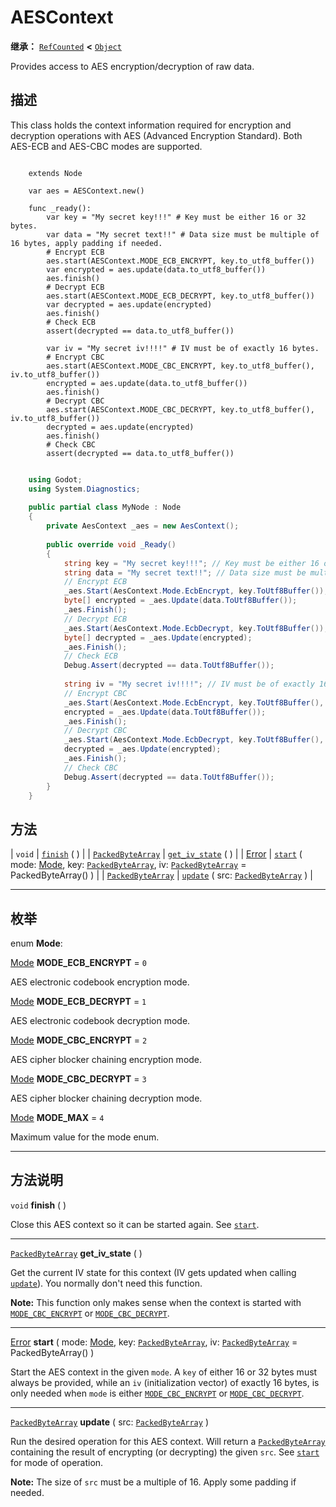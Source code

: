 <!-- ⚠ 请勿编辑本文件 ⚠ -->
<!-- 本文档使用脚本从 WeDot 引擎源码仓库生成。 -->
<!-- 生成脚本：https://github.com/WeDot-Engine/WeDot/tree/4.3/doc/tools/make_md.py； -->
<!-- 原文件：https://github.com/WeDot-Engine/WeDot/tree/4.3/doc/classes/AESContext.xml。 -->

<div id="_class_aescontext"></div>

# AESContext

**继承：** [`RefCounted`](class_refcounted.md) **<** [`Object`](class_object.md)

Provides access to AES encryption/decryption of raw data.

## 描述

This class holds the context information required for encryption and decryption operations with AES (Advanced Encryption Standard). Both AES-ECB and AES-CBC modes are supported.



```gdscript

    extends Node
    
    var aes = AESContext.new()
    
    func _ready():
        var key = "My secret key!!!" # Key must be either 16 or 32 bytes.
        var data = "My secret text!!" # Data size must be multiple of 16 bytes, apply padding if needed.
        # Encrypt ECB
        aes.start(AESContext.MODE_ECB_ENCRYPT, key.to_utf8_buffer())
        var encrypted = aes.update(data.to_utf8_buffer())
        aes.finish()
        # Decrypt ECB
        aes.start(AESContext.MODE_ECB_DECRYPT, key.to_utf8_buffer())
        var decrypted = aes.update(encrypted)
        aes.finish()
        # Check ECB
        assert(decrypted == data.to_utf8_buffer())
    
        var iv = "My secret iv!!!!" # IV must be of exactly 16 bytes.
        # Encrypt CBC
        aes.start(AESContext.MODE_CBC_ENCRYPT, key.to_utf8_buffer(), iv.to_utf8_buffer())
        encrypted = aes.update(data.to_utf8_buffer())
        aes.finish()
        # Decrypt CBC
        aes.start(AESContext.MODE_CBC_DECRYPT, key.to_utf8_buffer(), iv.to_utf8_buffer())
        decrypted = aes.update(encrypted)
        aes.finish()
        # Check CBC
        assert(decrypted == data.to_utf8_buffer())
```

```csharp

    using Godot;
    using System.Diagnostics;
    
    public partial class MyNode : Node
    {
        private AesContext _aes = new AesContext();
    
        public override void _Ready()
        {
            string key = "My secret key!!!"; // Key must be either 16 or 32 bytes.
            string data = "My secret text!!"; // Data size must be multiple of 16 bytes, apply padding if needed.
            // Encrypt ECB
            _aes.Start(AesContext.Mode.EcbEncrypt, key.ToUtf8Buffer());
            byte[] encrypted = _aes.Update(data.ToUtf8Buffer());
            _aes.Finish();
            // Decrypt ECB
            _aes.Start(AesContext.Mode.EcbDecrypt, key.ToUtf8Buffer());
            byte[] decrypted = _aes.Update(encrypted);
            _aes.Finish();
            // Check ECB
            Debug.Assert(decrypted == data.ToUtf8Buffer());
    
            string iv = "My secret iv!!!!"; // IV must be of exactly 16 bytes.
            // Encrypt CBC
            _aes.Start(AesContext.Mode.EcbEncrypt, key.ToUtf8Buffer(), iv.ToUtf8Buffer());
            encrypted = _aes.Update(data.ToUtf8Buffer());
            _aes.Finish();
            // Decrypt CBC
            _aes.Start(AesContext.Mode.EcbDecrypt, key.ToUtf8Buffer(), iv.ToUtf8Buffer());
            decrypted = _aes.Update(encrypted);
            _aes.Finish();
            // Check CBC
            Debug.Assert(decrypted == data.ToUtf8Buffer());
        }
    }
```







## 方法

| `void`                                        | [`finish`](#class_aescontext_method_finish) ( )                                                                                                                                                              |
| [`PackedByteArray`](class_packedbytearray.md) | [`get_iv_state`](#class_aescontext_method_get_iv_state) ( )                                                                                                                                                  |
| [Error](#enum_@globalscope_error)             | [`start`](#class_aescontext_method_start) ( mode: [Mode](#enum_aescontext_mode), key: [`PackedByteArray`](class_packedbytearray.md), iv: [`PackedByteArray`](class_packedbytearray.md) = PackedByteArray() ) |
| [`PackedByteArray`](class_packedbytearray.md) | [`update`](#class_aescontext_method_update) ( src: [`PackedByteArray`](class_packedbytearray.md) )                                                                                                           |

<!-- rst-class:: classref-section-separator -->

---

## 枚举

<div id="_class_enum_aescontext_mode"></div>

enum **Mode**: <div id="enum_aescontext_mode"></div>

<div id="_class_aescontext_constant_mode_ecb_encrypt"></div>

[Mode](#enum_aescontext_mode) **MODE_ECB_ENCRYPT** = ``0``

AES electronic codebook encryption mode.

<div id="_class_aescontext_constant_mode_ecb_decrypt"></div>

[Mode](#enum_aescontext_mode) **MODE_ECB_DECRYPT** = ``1``

AES electronic codebook decryption mode.

<div id="_class_aescontext_constant_mode_cbc_encrypt"></div>

[Mode](#enum_aescontext_mode) **MODE_CBC_ENCRYPT** = ``2``

AES cipher blocker chaining encryption mode.

<div id="_class_aescontext_constant_mode_cbc_decrypt"></div>

[Mode](#enum_aescontext_mode) **MODE_CBC_DECRYPT** = ``3``

AES cipher blocker chaining decryption mode.

<div id="_class_aescontext_constant_mode_max"></div>

[Mode](#enum_aescontext_mode) **MODE_MAX** = ``4``

Maximum value for the mode enum.

<!-- rst-class:: classref-section-separator -->

---

## 方法说明

<div id="_class_aescontext_method_finish"></div>

`void` **finish** ( )<div id="class_aescontext_method_finish"></div>

Close this AES context so it can be started again. See [`start`](#class_aescontext_method_start).

<!-- rst-class:: classref-item-separator -->

---

<div id="_class_aescontext_method_get_iv_state"></div>

[`PackedByteArray`](class_packedbytearray.md) **get_iv_state** ( )<div id="class_aescontext_method_get_iv_state"></div>

Get the current IV state for this context (IV gets updated when calling [`update`](#class_aescontext_method_update)). You normally don't need this function.

 **Note:** This function only makes sense when the context is started with [`MODE_CBC_ENCRYPT`](#class_aescontext_constant_mode_cbc_encrypt) or [`MODE_CBC_DECRYPT`](#class_aescontext_constant_mode_cbc_decrypt).

<!-- rst-class:: classref-item-separator -->

---

<div id="_class_aescontext_method_start"></div>

[Error](#enum_@globalscope_error) **start** ( mode: [Mode](#enum_aescontext_mode), key: [`PackedByteArray`](class_packedbytearray.md), iv: [`PackedByteArray`](class_packedbytearray.md) = PackedByteArray() )<div id="class_aescontext_method_start"></div>

Start the AES context in the given `mode`. A `key` of either 16 or 32 bytes must always be provided, while an `iv` (initialization vector) of exactly 16 bytes, is only needed when `mode` is either [`MODE_CBC_ENCRYPT`](#class_aescontext_constant_mode_cbc_encrypt) or [`MODE_CBC_DECRYPT`](#class_aescontext_constant_mode_cbc_decrypt).

<!-- rst-class:: classref-item-separator -->

---

<div id="_class_aescontext_method_update"></div>

[`PackedByteArray`](class_packedbytearray.md) **update** ( src: [`PackedByteArray`](class_packedbytearray.md) )<div id="class_aescontext_method_update"></div>

Run the desired operation for this AES context. Will return a [`PackedByteArray`](class_packedbytearray.md) containing the result of encrypting (or decrypting) the given `src`. See [`start`](#class_aescontext_method_start) for mode of operation.

 **Note:** The size of `src` must be a multiple of 16. Apply some padding if needed.

[^virtual]: 本方法通常需要用户覆盖才能生效。
[^const]: 本方法无副作用，不会修改该实例的任何成员变量。
[^vararg]: 本方法除了能接受在此处描述的参数外，还能够继续接受任意数量的参数。
[^constructor]: 本方法用于构造某个类型。
[^static]: 调用本方法无需实例，可直接使用类名进行调用。
[^operator]: 本方法描述的是使用本类型作为左操作数的有效运算符。
[^bitfield]: 这个值是由下列位标志构成位掩码的整数。
[^void]: 无返回值。
